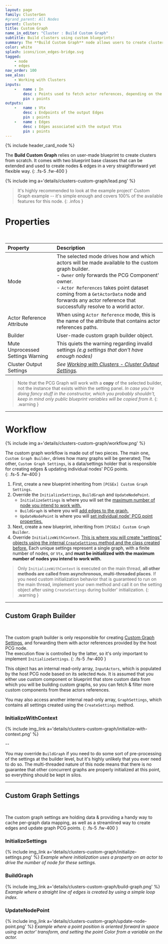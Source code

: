 ```yaml
---
layout: page
family: ClusterGen
#grand_parent: All Nodes
parent: Clusters
title: Custom Graph
name_in_editor: "Cluster : Build Custom Graph"
subtitle: Build clusters using custom blueprints!
summary: The **Build Custom Graph** node allows users to create clusters and their edges using custom blueprints, offering flexibility to generate and manage graphs through blueprint base classes that can be extended.
color: white
splash: icons/icon_edges-bridge.svg
tagged: 
    - node
    - edges
nav_order: 100
see_also: 
    - Working with Clusters
inputs:
    -   name : In
        desc : Points used to fetch actor references, depending on the selected mode.
        pin : points
outputs:
    -   name : Vtx
        desc : Endpoints of the output Edges
        pin : points
    -   name : Edges
        desc : Edges associated with the output Vtxs
        pin : points
---
```


{% include header_card_node %}

The **Build Custom Graph** relies on user-made blueprint to create clusters from scratch. It comes with two blueprint base classes that can be extended and used to create nodes & edges in a very straightforward yet flexible way.
{: .fs-5 .fw-400 } 

{% include img a='details/clusters-custom-graph/lead.png' %}

> It's highly recommended to look at the example project' Custom Graph example -- it's simple enough and covers 100% of the available features for this node.
{: .infos }

# Properties
<br>

| Property       | Description          |
|:-------------|:------------------|
| Mode           | The selected mode drives how and which actors will be made available to the custom graph builder.<br>- `Owner` only forwards the PCG Component' owner.<br>- `Actor References` takes point dataset coming from a `GetActorData` node and forwards any actor reference that successfully resolve to a world actor. |
| Actor Reference Attribute           | When using `Actor Reference` mode, this is the name of the attribute that contains actor references paths. |
| Builder           | User-made custom graph builder object. |
| Mute Unprocessed Settings Warning           | This quiets the warning regarding invalid settings *(e.g settings that don't have enough nodes)* |
| Cluster Output Settings | *See [Working with Clusters - Cluster Output Settings](/PCGExtendedToolkit/doc-general/working-with-clusters.html#cluster-output-settings).* |

> Note that the PCG Graph will work with a **copy** of the selected builder, not the instance that exists within the setting panel. *In case you're doing fancy stuff in the constructor, which you probably shouldn't, keep in mind only public blueprint variables will be copied from it.*
{: .warning }

---
# Workflow

{% include img a='details/clusters-custom-graph/workflow.png' %}  

The custom graph workflow is made out of two pieces. The main one, `Custom Graph Builder`, drives how many graphs will be generated; The other, `Custom Graph Settings`, is a data/settings holder that is responsible for creating edges & updating individual nodes' PCG points.  
{: .fs-5 .fw-400 } 

1. First, create a new blueprint inheriting from `[PCGEx] Custom Graph Settings`.
2. Override the `InitializeSettings`, `BuildGraph` and `UpdateNodePoint`.
    * `InitializeSettings` is where you will set the <u>maximum number of node you intend to work with.</u>
    * `BuildGraph` is where you will <u>add edges to the graph.</u>
    * `UpdateNodePoint` is where you will <u>set individual node' PCG point properties.</u>
3. Next, create a new blueprint, inheriting from `[PCGEx] Custom Graph Builder`.  
4. Override `InitializeWithContext`.
    <u>This is where you will create "settings" objects using the internal <code>CreateSettings</code> method and the class created before.</u> Each unique settings represent a single graph, with a finite number of nodes, or `Vtx`, and **must be initialilzed with the maximum number of nodes you intend to work with.**


> Only `InitializeWithContext` is executed on the main thread, **all other methods are called from asynchronous, multi-threaded places**. If you need custom initialization behavior that is guaranteed to run on the main thread, implement your own method and call it on the setting object after using `CreateSettings` during builder' initialization.
{: .warning }

---
## Custom Graph Builder
<br>

The custom graph builder is only responsible for creating [Custom Graph Settings](#custom-graph-settings), and forwarding them with actor references provided by the host PCG node.  
The execution flow is controlled by the latter, so it's only important to implement `InitializeSettings`.
{: .fs-5 .fw-400 } 

This object has an internal read-only array, `InputActors`, which is populated by the host PCG node based on its selected `Mode`. It is assumed that you either use custom component or blueprint that store custom data from which you will be building custom graphs, so you can fetch & filter more custom components from these actors references.  

You may also access another internal read-only array, `GraphSettings`, which contains all settings created using the `CreateSettings` method. 

### InitializeWithContext

{% include img_link a='details/clusters-custom-graph/initialize-with-context.png' %}

--

You may override `BuildGraph` if you need to do some sort of pre-processing of the settings at the builder level, but it's highly unlikely that you ever need to do so. The multi-threaded nature of this node means that there is no guarantee that other concurrent graphs are properly initialized at this point, so everything should be kept in silos.  

---
## Custom Graph Settings
<br>

The custom graph settings are holding data & providing a handy way to cache per-graph data mapping, as well as a streamlined way to create edges and update graph PCG points. 
{: .fs-5 .fw-400 } 

### InitializeSettings

{% include img_link a='details/clusters-custom-graph/initialize-settings.png' %}
*Example where initialization uses a property on an actor to drive the number of node for these settings.*

### BuildGraph

{% include img_link a='details/clusters-custom-graph/build-graph.png' %}
*Example where a straight line of edges is created by using a simple loop index.*

### UpdateNodePoint

{% include img_link a='details/clusters-custom-graph/update-node-point.png' %}
*Example where a point position is oriented forward in space using an actor' transform, and setting the point Color from a variable on the actor.*
